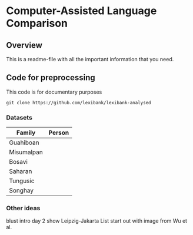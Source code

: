 # Computer-Assisted Language Comparison

## Overview

This is a readme-file with all the important information that you need.

## Code for preprocessing

This code is for documentary purposes

```shell
git clone https://github.com/lexibank/lexibank-analysed
```

### Datasets

| Family  | Person  |
|---|---|
| Guahiboan  |   |
| Misumalpan  |   |
| Bosavi  |   |
| Saharan  |   |
| Tungusic  |   |
| Songhay  |   |

### Other ideas

blust intro day 2
show Leipzig-Jakarta List
start out with image from Wu et al.
